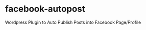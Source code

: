 facebook-autopost
=================

Wordpress Plugin to Auto Publish Posts into Facebook Page/Profile
